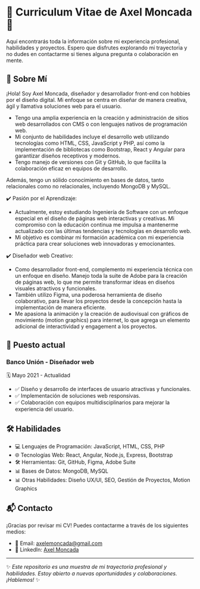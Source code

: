 # 📝 Curriculum Vitae de Axel Moncada 🌟

Aquí encontrarás toda la información sobre mi experiencia profesional, habilidades y proyectos. Espero que disfrutes explorando mi trayectoria y no dudes en contactarme si tienes alguna pregunta o colaboración en mente.


## 📄 Sobre Mí

¡Hola! Soy Axel Moncada, diseñador y desarrollador front-end con hobbies por el diseño digital. Mi enfoque se centra en diseñar de manera creativa, ágil y llamativa soluciones web para el usuario.

- Tengo una amplia experiencia en la creación y administración de sitios web desarrollados con CMS o con lenguajes nativos de programación web.
- Mi conjunto de habilidades incluye el desarrollo web utilizando tecnologías como HTML, CSS, JavaScript y PHP, así como la implementación de bibliotecas como Bootstrap, React y Angular para garantizar diseños receptivos y modernos.
- Tengo manejo de versiones con Git y GitHub, lo que facilita la colaboración eficaz en equipos de desarrollo.

Además, tengo un sólido conocimiento en bases de datos, tanto relacionales como no relacionales, incluyendo MongoDB y MySQL.

✔️ Pasión por el Aprendizaje:

- Actualmente, estoy estudiando Ingeniería de Software con un enfoque especial en el diseño de páginas web interactivas y creativas. Mi compromiso con la educación continua me impulsa a mantenerme actualizado con las últimas tendencias y tecnologías en desarrollo web.
- Mi objetivo es combinar mi formación académica con mi experiencia práctica para crear soluciones web innovadoras y emocionantes.

✔️ Diseñador web Creativo:

- Como desarrollador front-end, complemento mi experiencia técnica con un enfoque en diseño. Manejo toda la suite de Adobe para la creación de páginas web, lo que me permite transformar ideas en diseños visuales atractivos y funcionales.
- También utilizo Figma, una poderosa herramienta de diseño colaborativo, para llevar los proyectos desde la concepción hasta la implementación de manera eficiente.
- Me apasiona la animación y la creación de audiovisual con gráficos de movimiento (motion graphics) para internet, lo que agrega un elemento adicional de interactividad y engagement a los proyectos.

## 💼 Puesto actual

### Banco Unión - Diseñador web
🗓 Mayo 2021 - Actualidad
- ✅ Diseño y desarrollo de interfaces de usuario atractivas y funcionales.
- ✅ Implementación de soluciones web responsivas.
- ✅ Colaboración con equipos multidisciplinarios para mejorar la experiencia del usuario.



## 🛠 Habilidades

- 💻 Lenguajes de Programación: JavaScript, HTML, CSS, PHP
- 🌐 Tecnologías Web: React, Angular, Node.js, Express, Bootstrap
- 🛠 Herramientas: Git, GitHub, Figma, Adobe Suite
- 📊 Bases de Datos: MongoDB, MySQL
- 📊 Otras Habilidades: Diseño UX/UI, SEO, Gestión de Proyectos, Motion Graphics



## 📬 Contacto

¡Gracias por revisar mi CV! Puedes contactarme a través de los siguientes medios:

- 📧 Email: axelemoncada@gmail.com
- 💼 LinkedIn: [Axel Moncada](https://www.linkedin.com/in/axel-moncada/)


---

✨ _Este repositorio es una muestra de mi trayectoria profesional y habilidades. Estoy abierto a nuevas oportunidades y colaboraciones. ¡Hablemos!_ ✨
